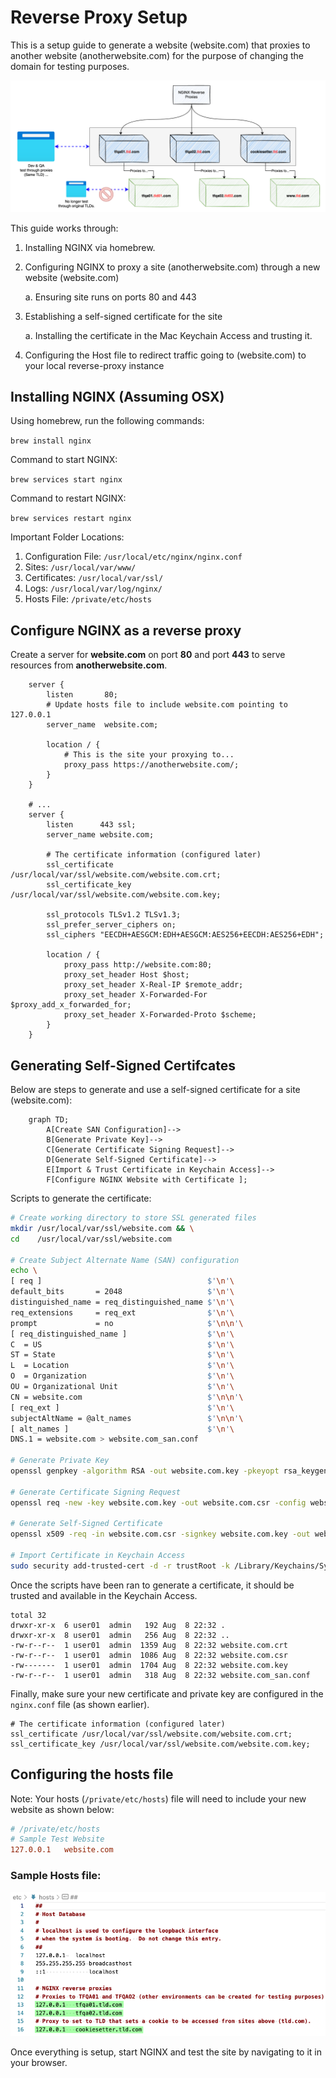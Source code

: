 # Reverse Proxy Setup

This is a setup guide to generate a website (website.com) that proxies to another website (anotherwebsite.com) for the purpose of changing the domain for testing purposes.

![Reverse Proxy Overview](./images/reverse-proxy-overview.png)

This guide works through:

1. Installing NGINX via homebrew.
2. Configuring NGINX to proxy a site (anotherwebsite.com) through a new website (website.com)
    
    a. Ensuring site runs on ports 80 and 443

3. Establishing a self-signed certificate for the site
    
    a. Installing the certificate in the Mac Keychain Access and trusting it.

4. Configuring the Host file to redirect traffic going to (website.com) to your local reverse-proxy instance

## Installing NGINX (Assuming OSX)

Using homebrew, run the following commands:

`brew install nginx`

Command to start NGINX:

`brew services start nginx`

Command to restart NGINX:

`brew services restart nginx`

Important Folder Locations:

1. Configuration File: `/usr/local/etc/nginx/nginx.conf`
2. Sites: `/usr/local/var/www/`
3. Certificates: `/usr/local/var/ssl/`
4. Logs: `/usr/local/var/log/nginx/`
5. Hosts File: `/private/etc/hosts`

## Configure NGINX as a reverse proxy

Create a server for **website.com** on port **80** and port **443** to serve resources from **anotherwebsite.com**.

``` nginx
    server {
        listen       80;
        # Update hosts file to include website.com pointing to 127.0.0.1
        server_name  website.com; 

        location / {
            # This is the site your proxying to...
            proxy_pass https://anotherwebsite.com/; 
        }
    }

    # ...
    server {
        listen      443 ssl;
        server_name website.com;

        # The certificate information (configured later) 
        ssl_certificate /usr/local/var/ssl/website.com/website.com.crt;
        ssl_certificate_key /usr/local/var/ssl/website.com/website.com.key;

        ssl_protocols TLSv1.2 TLSv1.3;
        ssl_prefer_server_ciphers on;
        ssl_ciphers "EECDH+AESGCM:EDH+AESGCM:AES256+EECDH:AES256+EDH";
      
        location / {
            proxy_pass http://website.com:80;
            proxy_set_header Host $host;
            proxy_set_header X-Real-IP $remote_addr;
            proxy_set_header X-Forwarded-For $proxy_add_x_forwarded_for;
            proxy_set_header X-Forwarded-Proto $scheme;
        }
    }
```

## Generating Self-Signed Certifcates

Below are steps to generate and use a self-signed certificate for a site (website.com):

``` mermaid
    graph TD;
        A[Create SAN Configuration]-->
        B[Generate Private Key]-->
        C[Generate Certificate Signing Request]-->
        D[Generate Self-Signed Certificate]-->
        E[Import & Trust Certificate in Keychain Access]-->
        F[Configure NGINX Website with Certificate ];
```

Scripts to generate the certificate:

```bash
# Create working directory to store SSL generated files
mkdir /usr/local/var/ssl/website.com && \
cd    /usr/local/var/ssl/website.com

# Create Subject Alternate Name (SAN) configuration
echo \
[ req ]                                     $'\n'\
default_bits       = 2048                   $'\n'\
distinguished_name = req_distinguished_name $'\n'\
req_extensions     = req_ext                $'\n'\
prompt             = no                     $'\n\n'\
[ req_distinguished_name ]                  $'\n'\
C  = US                                     $'\n'\
ST = State                                  $'\n'\
L  = Location                               $'\n'\
O  = Organization                           $'\n'\
OU = Organizational Unit                    $'\n'\
CN = website.com                            $'\n\n'\
[ req_ext ]                                 $'\n'\
subjectAltName = @alt_names                 $'\n\n'\
[ alt_names ]                               $'\n'\
DNS.1 = website.com > website.com_san.conf

# Generate Private Key
openssl genpkey -algorithm RSA -out website.com.key -pkeyopt rsa_keygen_bits:2048

# Generate Certificate Signing Request
openssl req -new -key website.com.key -out website.com.csr -config website.com_san.conf

# Generate Self-Signed Certificate
openssl x509 -req -in website.com.csr -signkey website.com.key -out website.com.crt -days 365 -extfile website.com_san.conf -extensions req_ext

# Import Certificate in Keychain Access
sudo security add-trusted-cert -d -r trustRoot -k /Library/Keychains/System.keychain website.com.crt
```

Once the scripts have been ran to generate a certificate, it should be trusted and available in the Keychain Access.

```text
total 32
drwxr-xr-x  6 user01  admin   192 Aug  8 22:32 .
drwxr-xr-x  8 user01  admin   256 Aug  8 22:32 ..
-rw-r--r--  1 user01  admin  1359 Aug  8 22:32 website.com.crt
-rw-r--r--  1 user01  admin  1086 Aug  8 22:32 website.com.csr
-rw-------  1 user01  admin  1704 Aug  8 22:32 website.com.key
-rw-r--r--  1 user01  admin   318 Aug  8 22:32 website.com_san.conf
```

Finally, make sure your new certificate and private key are configured in the `nginx.conf` file (as shown earlier).

``` nginx
# The certificate information (configured later) 
ssl_certificate /usr/local/var/ssl/website.com/website.com.crt;
ssl_certificate_key /usr/local/var/ssl/website.com/website.com.key;
```

## Configuring the hosts file

Note: Your hosts (`/private/etc/hosts`) file will need to include your new website as shown below:

``` ini
# /private/etc/hosts
# Sample Test Website
127.0.0.1   website.com
```

### Sample Hosts file:

![Sample Hosts file](./images/hosts.png)

Once everything is setup, start NGINX and test the site by navigating to it in your browser.
